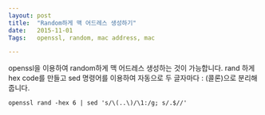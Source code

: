 ```yaml
---
layout: post
title:  "Random하게 맥 어드레스 생성하기"
date:   2015-11-01
Tags:   openssl, random, mac address, mac

---
```


openssl을 이용하여 random하게 맥 어드레스 생성하는 것이 가능합니다. rand 하게 hex code를 만들고 sed 명령어를 이용하여 자동으로 두 글자마다 : (콜론)으로 분리해 줍니다.

`openssl rand -hex 6 | sed 's/\(..\)/\1:/g; s/.$//'`

